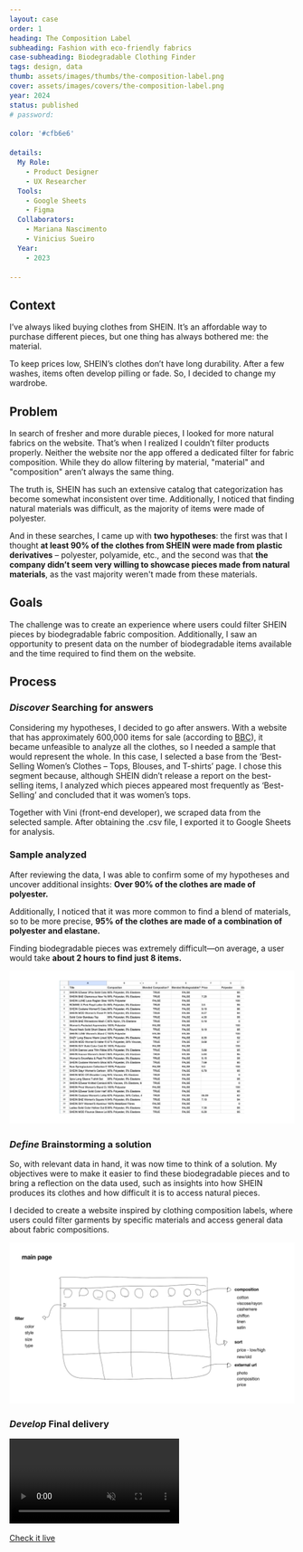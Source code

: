 ```yaml
---
layout: case
order: 1
heading: The Composition Label
subheading: Fashion with eco-friendly fabrics
case-subheading: Biodegradable Clothing Finder
tags: design, data
thumb: assets/images/thumbs/the-composition-label.png
cover: assets/images/covers/the-composition-label.png
year: 2024
status: published
# password: 

color: '#cfb6e6'

details:
  My Role:
    - Product Designer
    - UX Researcher
  Tools:
    - Google Sheets
    - Figma
  Collaborators:
    - Mariana Nascimento
    - Vinicius Sueiro
  Year:
    - 2023

---
```


<!-- - Timeline
  - Jan, 2024

- Disciplines
  - Design
  - Data

- Responsibilities
  - Data Analysis
  - Design Thinking
  - Wireframing
  - UI Design

- Team
  - Designer (Mariana)
  - Developer (Vinicius)

- Tools
  - Google Sheets
  - Figma
  - Python
  - Svelte -->


## Context

I’ve always liked buying clothes from SHEIN. It’s an affordable way to purchase different pieces, but one thing has always bothered me: the material.

To keep prices low, SHEIN’s clothes don’t have long durability. After a few washes, items often develop pilling or fade. So, I decided to change my wardrobe.

## Problem

In search of fresher and more durable pieces, I looked for more natural fabrics on the website. That’s when I realized I couldn’t filter products properly. Neither the website nor the app offered a dedicated filter for fabric composition. While they do allow filtering by material, "material" and "composition" aren’t always the same thing.

The truth is, SHEIN has such an extensive catalog that categorization has become somewhat inconsistent over time. Additionally, I noticed that finding natural materials was difficult, as the majority of items were made of polyester.

And in these searches, I came up with **two hypotheses**: the first was that I thought **at least 90% of the clothes from SHEIN were made from plastic derivatives** – polyester, polyamide, etc., and the second was that **the company didn’t seem very willing to showcase pieces made from natural materials**, as the vast majority weren't made from these materials.

## Goals
The challenge was to create an experience where users could filter SHEIN pieces by biodegradable fabric composition. Additionally, I saw an opportunity to present data on the number of biodegradable items available and the time required to find them on the website.

<!-- <video autoplay muted loop playsinline>
  <source src="../assets/images/cases/the-composition.mp4" type="video/mp4">
</video> -->


<!-- - 
---
- *Desafio* Criar um site onde fosse possível filtrar as peças da SHEIN por composição de tecidos biodegradáveis.
- *Oportunidade* Exibir dados de quantas de peças que são biodegradáveis e quanto tempo o usuário precisaria procurar no site para ter acesso a essas roupas.
-->

<!-- - 1. Discover
  - Identify Problem
  - Data Analysis
1. Define
  - Solution Ideation
  - Low Fidelity
1. Develop
  - Final Design

-->

## Process

### *Discover* Searching for answers

Considering my hypotheses, I decided to go after answers. With a website that has approximately 600,000 items for sale (according to [BBC](https://www.bbc.com/news/articles/cp991n2v0m2o 'The rise and rise of fashion giant Shein on BBC Article')), it became unfeasible to analyze all the clothes, so I needed a sample that would represent the whole. In this case, I selected a base from the ‘Best-Selling Women’s Clothes – Tops, Blouses, and T-shirts’ page. I chose this segment because, although SHEIN didn’t release a report on the best-selling items, I analyzed which pieces appeared most frequently as ‘Best-Selling’ and concluded that it was women’s tops.

Together with Vini (front-end developer), we scraped data from the selected sample. After obtaining the .csv file, I exported it to Google Sheets for analysis.

### Sample analyzed

After reviewing the data, I was able to confirm some of my hypotheses and uncover additional insights: **Over 90% of the clothes are made of polyester.**

Additionally, I noticed that it was more common to find a blend of materials, so to be more precise, **95% of the clothes are made of a combination of polyester and elastane.**

Finding biodegradable pieces was extremely difficult—on average, a user would take **about 2 hours to find just 8 items.**

![screenshot of sheets based on the sample analysis](../assets/images/cases/sheets-composition.png "Screenshot of sheets based on the sample analysis")

### *Define* Brainstorming a solution

So, with relevant data in hand, it was now time to think of a solution. My objectives were to make it easier to find these biodegradable pieces and to bring a reflection on the data used, such as insights into how SHEIN produces its clothes and how difficult it is to access natural pieces.

I decided to create a website inspired by clothing composition labels, where users could filter garments by specific materials and access general data about fabric compositions.

![Alt here](../assets/images/cases/composition-wireframe.png "Low fidelity wireframe made in Figma of the current website")

### *Develop* Final delivery

<video autoplay muted loop playsinline>
  <source src="../assets/images/cases/composition-final.mp4" type="video/mp4">
</video>

[Check it live](https://thecompositionlabel.com/)